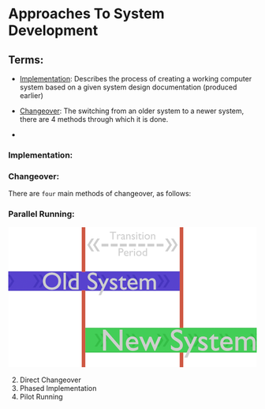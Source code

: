 # Approaches To System Development

## Terms:
* [Implementation](###Implementation): Describes the process of creating a working computer system based on a given system design documentation (produced earlier)

* [Changeover](###Changeover): The switching from an older system to a newer system, there are 4 methods through which it is done.

* []()

### Implementation:


### Changeover:

There are `four` main methods of changeover, as follows:

### Parallel Running:

<picture>
    <source media="(prefers-color-scheme: dark)" srcset="./graphics/Parallel Running Dark.png">
    <source media="(prefers-color-scheme: light)" srcset="./graphics/Parallel Running Light.png">
    <img src="./graphics/Parallel Running Dark.png" alt="Example of parallel running." style="width:600px" />
</picture>

2) Direct Changeover
3) Phased Implementation
4) Pilot Running

